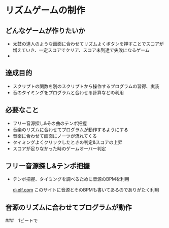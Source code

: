 # リズムゲームの制作

## どんなゲームが作りたいか
- 太鼓の達人のような画面に合わせてリズムよくボタンを押すことでスコアが増えていき、一定スコアでクリア、スコア未到達で失敗になるゲーム
-
## 達成目的
- スクリプトの関数を別のスクリプトから操作するプログラムの習得、実装
- 音のタイミングをプログラムと合わせる計算などの利用
## 必要なこと
- フリー音源探し&その曲のテンポ把握
- 音楽のリズムに合わせてプログラムが動作するようにする
- 音楽に合わせて画面にノーツが流れてくる
- タイミングよくクリックしたときの判定&スコアの上昇
- スコアが足りなかった時のゲームオーバー判定
## フリー音源探し&テンポ把握
- テンポ把握、タイミングを調べるために音源のBPMを利用

  [d-elf.com](https://www.d-elf.com/)
このサイトに音源とそのBPMも書いてあるのでありがたく利用
## 音源のリズムに合わせてプログラムが動作
###　1ビートで
